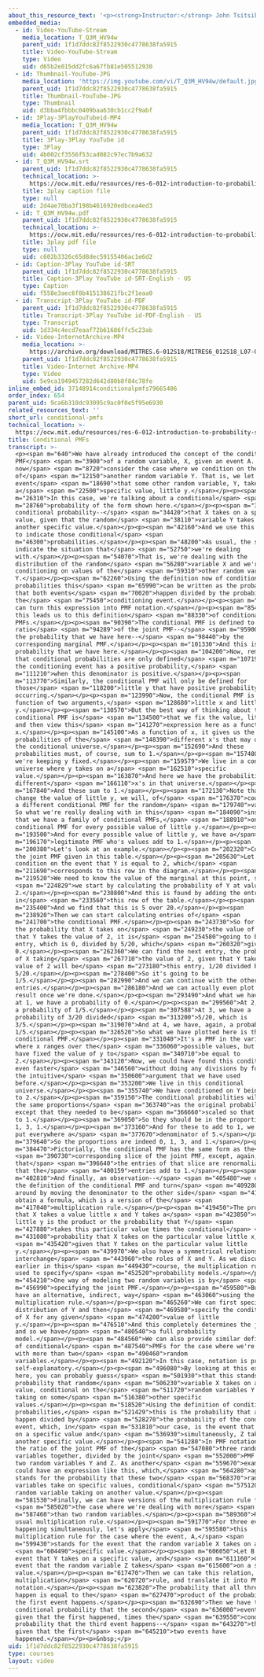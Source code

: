```yaml
---
about_this_resource_text: '<p><strong>Instructor:</strong> John Tsitsiklis</p>'
embedded_media:
  - id: Video-YouTube-Stream
    media_location: T_Q3M_HV94w
    parent_uid: 1f1d7ddc82f8522930c4778638fa5915
    title: Video-YouTube-Stream
    type: Video
    uid: d65b2e015dd2fc6a67fb81e505512930
  - id: Thumbnail-YouTube-JPG
    media_location: 'https://img.youtube.com/vi/T_Q3M_HV94w/default.jpg'
    parent_uid: 1f1d7ddc82f8522930c4778638fa5915
    title: Thumbnail-YouTube-JPG
    type: Thumbnail
    uid: d3bba4fbbbc0409baa630cb1cc2f9abf
  - id: 3Play-3PlayYouTubeid-MP4
    media_location: T_Q3M_HV94w
    parent_uid: 1f1d7ddc82f8522930c4778638fa5915
    title: 3Play-3Play YouTube id
    type: 3Play
    uid: 4b002cf3556f53cad082c97ec7b9a632
  - id: T_Q3M_HV94w.srt
    parent_uid: 1f1d7ddc82f8522930c4778638fa5915
    technical_location: >-
      https://ocw.mit.edu/resources/res-6-012-introduction-to-probability-spring-2018/part-i-the-fundamentals/conditional-pmfs/T_Q3M_HV94w.srt
    title: 3play caption file
    type: null
    uid: 2d4ae70ba3f198b4616920edbcea4ed3
  - id: T_Q3M_HV94w.pdf
    parent_uid: 1f1d7ddc82f8522930c4778638fa5915
    technical_location: >-
      https://ocw.mit.edu/resources/res-6-012-introduction-to-probability-spring-2018/part-i-the-fundamentals/conditional-pmfs/T_Q3M_HV94w.pdf
    title: 3play pdf file
    type: null
    uid: c602b3326c65d8dec59155406ac1e6d2
  - id: Caption-3Play YouTube id-SRT
    parent_uid: 1f1d7ddc82f8522930c4778638fa5915
    title: Caption-3Play YouTube id-SRT-English - US
    type: Caption
    uid: f558e3aec6f8b415138621fbc2f1eaa0
  - id: Transcript-3Play YouTube id-PDF
    parent_uid: 1f1d7ddc82f8522930c4778638fa5915
    title: Transcript-3Play YouTube id-PDF-English - US
    type: Transcript
    uid: 1d334c4ecd7eaaf72b61686ffc5c23ab
  - id: Video-InternetArchive-MP4
    media_location: >-
      https://archive.org/download/MITRES.6-012S18/MITRES6_012S18_L07-02_300k.mp4
    parent_uid: 1f1d7ddc82f8522930c4778638fa5915
    title: Video-Internet Archive-MP4
    type: Video
    uid: 5e9ca1949457282d642d80b8f84c78fe
inline_embed_id: 37148914conditionalpmfs79665406
order_index: 654
parent_uid: 9ca6b310dc93095c9ac0f0e5f95e6930
related_resources_text: ''
short_url: conditional-pmfs
technical_location: >-
  https://ocw.mit.edu/resources/res-6-012-introduction-to-probability-spring-2018/part-i-the-fundamentals/conditional-pmfs
title: Conditional PMFs
transcript: >-
  <p><span m="640">We have already introduced the concept of the conditional
  PMF</span> <span m="3900">of a random variable, X, given an event A. We will
  now</span> <span m="8720">consider the case where we condition on the value
  of</span> <span m="12150">another random variable Y. That is, we let A be the
  event</span> <span m="18690">that some other random variable, Y, takes on
  a</span> <span m="22500">specific value, little y.</span></p><p><span
  m="26310">In this case, we're talking about a conditional</span> <span
  m="28760">probability of the form shown here.</span></p><p><span m="33240">The
  conditional probability--</span> <span m="34420">that X takes on a specific
  value, given that the random</span> <span m="38110">variable Y takes on
  another specific value.</span></p><p><span m="42160">And we use this notation
  to indicate those conditional</span> <span
  m="46300">probabilities.</span></p><p><span m="48200">As usual, the subscripts
  indicate the situation that</span> <span m="52750">we're dealing
  with.</span></p><p><span m="54070">That is, we're dealing with the
  distribution of the random</span> <span m="56280">variable X and we're
  conditioning on values of the</span> <span m="59310">other random variable,
  Y.</span></p><p><span m="62260">Using the definition now of conditional
  probabilities this</span> <span m="65990">can be written as the probability
  that both events</span> <span m="70020">happen divided by the probability of
  the</span> <span m="75450">conditioning event.</span></p><p><span m="81840">We
  can turn this expression into PMF notation.</span></p><p><span m="85490">And
  this leads us to this definition</span> <span m="88330">of conditional
  PMFs.</span></p><p><span m="90390">The conditional PMF is defined to be the
  ratio</span> <span m="94289">of the joint PMF--</span> <span m="95900">this is
  the probability that we have here--</span> <span m="98440">by the
  corresponding marginal PMF.</span></p><p><span m="101330">And this is the
  probability that we have here.</span></p><p><span m="104200">Now, remember
  that conditional probabilities are only defined</span> <span m="107190">when
  the conditioning event has a positive probability,</span> <span
  m="111210">when this denominator is positive.</span></p><p><span
  m="113770">Similarly, the conditional PMF will only be defined for
  those</span> <span m="118200">little y that have positive probability of
  occurring.</span></p><p><span m="123990">Now, the conditional PMF is a
  function of two arguments,</span> <span m="128680">little x and little
  y.</span></p><p><span m="130570">But the best way of thinking about the
  conditional PMF is</span> <span m="134500">that we fix the value, little y,
  and then view this</span> <span m="141270">expression here as a function of
  x.</span></p><p><span m="145100">As a function of x, it gives us the
  probabilities of the</span> <span m="148390">different x's that may occur in
  the conditional universe.</span></p><p><span m="152690">And these
  probabilities must, of course, sum to 1.</span></p><p><span m="157480">Again,
  we're keeping y fixed.</span></p><p><span m="159579">We live in a conditional
  universe where y takes on a</span> <span m="162510">specific
  value.</span></p><p><span m="163870">And here we have the probabilities of the
  different</span> <span m="166110">x's in that universe.</span></p><p><span
  m="167840">And these sum to 1.</span></p><p><span m="172130">Note that if we
  change the value of little y, we will, of</span> <span m="176370">course, get
  a different conditional PMF for the random</span> <span m="179740">variable X.
  So what we're really dealing with in this</span> <span m="184090">instance is
  that we have a family of conditional PMFs,</span> <span m="188910">one
  conditional PMF for every possible value of little y.</span></p><p><span
  m="193500">And for every possible value of little y, we have a</span> <span
  m="196170">legitimate PMF who's values add to 1.</span></p><p><span
  m="200380">Let's look at an example.</span></p><p><span m="202320">Consider
  the joint PMF given in this table.</span></p><p><span m="205630">Let us
  condition on the event that Y is equal to 2, which</span> <span
  m="211690">corresponds to this row in the diagram.</span></p><p><span
  m="219520">We need to know the value of the marginal at this point, so</span>
  <span m="224829">we start by calculating the probability of Y at value
  2.</span></p><p><span m="230800">And this is found by adding the entries
  in</span> <span m="233560">this row of the table.</span></p><p><span
  m="235400">And we find that this is 5 over 20.</span></p><p><span
  m="238920">Then we can start calculating entries of</span> <span
  m="241700">the conditional PMF.</span></p><p><span m="243730">So for example,
  the probability that X takes on</span> <span m="249230">the value of 1 given
  that Y takes the value of 2, it is</span> <span m="254580">going to be this
  entry, which is 0, divided by 5/20, which</span> <span m="260320">gives us
  0.</span></p><p><span m="262360">We can find the next entry, the probability
  of X taking</span> <span m="267710">the value of 2, given that Y takes the
  value of 2 will be</span> <span m="273180">this entry, 1/20 divided by
  5/20.</span></p><p><span m="278400">So it's going to be
  1/5.</span></p><p><span m="282990">And we can continue with the other two
  entries.</span></p><p><span m="286180">And we can actually even plot the
  result once we're done.</span></p><p><span m="293490">And what we have is that
  at 1, we have a probability of 0.</span></p><p><span m="299560">At 2, we have
  a probability of 1/5.</span></p><p><span m="307588">At 3, we have a
  probability of 3/20 divided</span> <span m="313200">5/20, which is
  3/5.</span></p><p><span m="319070">And at 4, we have, again, a probability of
  1/5.</span></p><p><span m="326520">So what we have plotted here is the
  conditional PMF.</span></p><p><span m="331040">It's a PMF in the variable x,
  where x ranges over the</span> <span m="336060">possible values, but where we
  have fixed the value of y to</span> <span m="340710">be equal to
  2.</span></p><p><span m="343120">Now, we could have found this conditional PMF
  even faster</span> <span m="346560">without doing any divisions by following
  the intuitive</span> <span m="350600">argument that we have used
  before.</span></p><p><span m="353200">We live in this conditional
  universe.</span></p><p><span m="355740">We have conditioned on Y being equal
  to 2.</span></p><p><span m="359150">The conditional probabilities will have
  the same proportions</span> <span m="363740">as the original probabilities,
  except that they needed to be</span> <span m="366660">scaled so that they add
  to 1.</span></p><p><span m="369050">So they should be in the proportions of 0,
  1, 3, 1.</span></p><p><span m="373160">And for these to add to 1, we need to
  put everywhere a</span> <span m="377670">denominator of 5.</span></p><p><span
  m="379640">So the proportions are indeed 0, 1, 3, and 1.</span></p><p><span
  m="384470">Pictorially, the conditional PMF has the same form as the</span>
  <span m="390730">corresponding slice of the joint PMF, except, again,
  that</span> <span m="396640">the entries of that slice are renormalized so
  that the</span> <span m="400159">entries add to 1.</span></p><p><span
  m="402810">And finally, an observation--</span> <span m="405480">we can take
  the definition of the conditional PMF and turn</span> <span m="409280">it
  around by moving the denominator to the other side</span> <span m="413300">and
  obtain a formula, which is a version of the</span> <span
  m="417040">multiplication rule.</span></p><p><span m="419450">The probability
  that X takes a value little x and Y takes a</span> <span m="423850">value
  little y is the product or the probability that Y</span> <span
  m="427880">takes this particular value times the conditional</span> <span
  m="431080">probability that X takes on the particular value little x,</span>
  <span m="435420">given that Y takes on the particular value little
  y.</span></p><p><span m="439970">We also have a symmetrical relationship if we
  interchange</span> <span m="443960">the roles of X and Y. As we discussed
  earlier in this</span> <span m="449430">course, the multiplication rule can be
  used to specify</span> <span m="452520">probability models.</span></p><p><span
  m="454210">One way of modeling two random variables is by</span> <span
  m="456990">specifying the joint PMF.</span></p><p><span m="459580">But we now
  have an alternative, indirect, way</span> <span m="463060">using the
  multiplication rule.</span></p><p><span m="465260">We can first specify the
  distribution of Y and then</span> <span m="469580">specify the conditional PMF
  of X for any given</span> <span m="474200">value of little
  y.</span></p><p><span m="476510">And this completely determines the joint PMF,
  and so we have</span> <span m="480540">a full probability
  model.</span></p><p><span m="484560">We can also provide similar definitions
  of conditional</span> <span m="487540">PMFs for the case where we're dealing
  with more than two</span> <span m="490460">random
  variables.</span></p><p><span m="492120">In this case, notation is pretty
  self-explanatory.</span></p><p><span m="496080">By looking at this expression
  here, you can probably guess</span> <span m="501930">that this stands for the
  probability that random</span> <span m="506230">variable X takes on a specific
  value, conditional on the</span> <span m="511720">random variables Y and Z
  taking on some</span> <span m="516380">other specific
  values.</span></p><p><span m="518520">Using the definition of conditional
  probabilities,</span> <span m="521429">this is the probability that all events
  happen divided by</span> <span m="528270">the probability of the conditioning
  event, which, in</span> <span m="531810">our case, is the event that Y takes
  on a specific value and</span> <span m="536930">simultaneously, Z takes
  another specific value.</span></p><p><span m="541280">In PMF notation, this is
  the ratio of the joint PMF of the</span> <span m="547080">three random
  variables together, divided by the joint</span> <span m="552000">PMF of the
  two random variables Y and Z. As another</span> <span m="559670">example, we
  could have an expression like this, which,</span> <span m="564280">again,
  stands for the probability that these two</span> <span m="568370">random
  variables take on specific values, conditional</span> <span m="575120">on this
  random variable taking on another value.</span></p><p><span
  m="581530">Finally, we can have versions of the multiplication rule for</span>
  <span m="585020">the case where we're dealing with more</span> <span
  m="587460">than two random variables.</span></p><p><span m="589360">Recall the
  usual multiplication rule.</span></p><p><span m="591770">For three events
  happening simultaneously, let's apply</span> <span m="595580">this
  multiplication rule for the case where the event, A,</span> <span
  m="599430">stands for the event that the random variable X takes on a</span>
  <span m="604490">specific value.</span></p><p><span m="606050">Let B be the
  event that Y takes on a specific value, and</span> <span m="611160">C be the
  event that the random variable Z takes</span> <span m="615600">on a specific
  value.</span></p><p><span m="617470">Then we can take this relation, the
  multiplication</span> <span m="620720">rule, and translate it into PMF
  notation.</span></p><p><span m="623820">The probability that all three events
  happen is equal to the</span> <span m="627470">product of the probability that
  the first event happens.</span></p><p><span m="632690">Then we have the
  conditional probability that the second</span> <span m="636000">event happens
  given that the first happened, times the</span> <span m="639550">conditional
  probability that the third event happens--</span> <span m="643270">this one--
  given that the first</span> <span m="645210">two events have
  happened.</span></p><p>&nbsp;</p>
uid: 1f1d7ddc82f8522930c4778638fa5915
type: courses
layout: video
---
```

